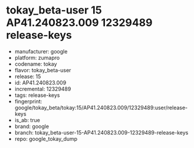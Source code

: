 # tokay_beta-user 15 AP41.240823.009 12329489 release-keys
- manufacturer: google
- platform: zumapro
- codename: tokay
- flavor: tokay_beta-user
- release: 15
- id: AP41.240823.009
- incremental: 12329489
- tags: release-keys
- fingerprint: google/tokay_beta/tokay:15/AP41.240823.009/12329489:user/release-keys
- is_ab: true
- brand: google
- branch: tokay_beta-user-15-AP41.240823.009-12329489-release-keys
- repo: google_tokay_dump
